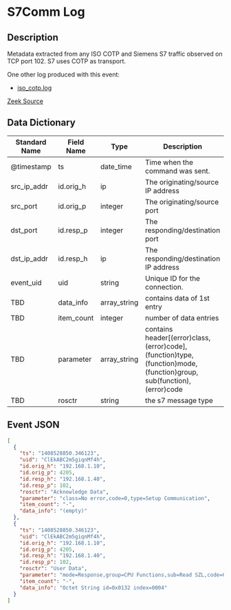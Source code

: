 # S7Comm Log

## Description

Metadata extracted from any ISO COTP and Siemens S7 traffic observed on TCP port 102. S7 uses COTP as transport.

One other log produced with this event:
- [iso_cotp.log](./iso_cotp.md)

[Zeek Source](https://github.com/amzn/zeek-plugin-s7comm)

## Data Dictionary

| Standard Name                   | Field Name                      | Type                            | Description                                                                                                             | Sample Value                                     |
| ------------------------------- | ------------------------------- | ------------------------------- | -------------------------------                                                                                         | -------------------------------                  |
| @timestamp                      | ts                              | date_time                       | Time when the command was sent.                                                                                         | `1408528850.346123`                              |
| src_ip_addr                     | id.orig_h                       | ip                              | The originating/source IP address                                                                                       | `192.168.1.10`                                   |
| src_port                        | id.orig_p                       | integer                         | The originating/source port                                                                                             | `4205`                                           |
| dst_port                        | id.resp_p                       | integer                         | The responding/destination port                                                                                         | `102`                                            |
| dst_ip_addr                     | id.resp_h                       | ip                              | The responding/destination IP address                                                                                   | `192.168.1.40`                                   |
| event_uid                       | uid                             | string                          | Unique ID for the connection.                                                                                           | `CPLWKP10UDzr7stpbf`                             |
| TBD                             | data_info                       | array_string                    | contains data of 1st entry                                                                                              | `Octet String id=0x0132 index=0004`              |
| TBD                             | item_count                      | integer                         | number of data entries                                                                                                  | `-`                                               |
| TBD                             | parameter                       | array_string                    | contains header[(error)class, (error)code], (function)type, (function)mode, (function)group, sub(function), (error)code | `class=No error,code=0,type=Setup Communication` |
| TBD                             | rosctr                          | string                          | the s7 message type                                                                                                     | `Acknowledge Data`                               |

## Event JSON

```json
[
  {
    "ts": "1408528850.346123",
    "uid": "ClEkABC2m5giqnMf4h",
    "id.orig_h": "192.168.1.10",
    "id.orig_p": 4205,
    "id.resp_h": "192.168.1.40",
    "id.resp_p": 102,
    "rosctr": "Acknowledge Data",
    "parameter": "class=No error,code=0,type=Setup Communication",
    "item_count": "-",
    "data_info": "(empty)"
  },
  {
    "ts": "1408528850.346123",
    "uid": "ClEkABC2m5giqnMf4h",
    "id.orig_h": "192.168.1.10",
    "id.orig_p": 4205,
    "id.resp_h": "192.168.1.40",
    "id.resp_p": 102,
    "rosctr": "User Data",
    "parameter": "mode=Response,group=CPU Functions,sub=Read SZL,code=0",
    "item_count": "-",
    "data_info": "Octet String id=0x0132 index=0004"
  }
]
```